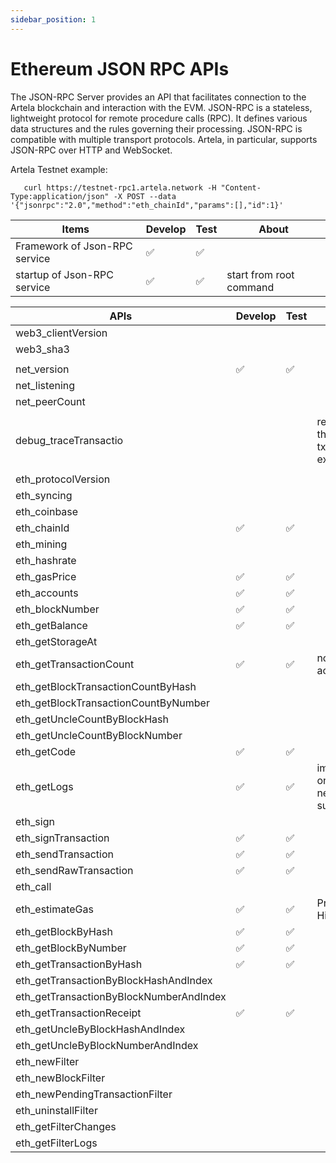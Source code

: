 ```yaml
---
sidebar_position: 1
---
```


# Ethereum JSON RPC APIs

The JSON-RPC Server provides an API that facilitates connection to the Artela blockchain and interaction with the EVM. JSON-RPC is a stateless, lightweight protocol for remote procedure calls (RPC). It defines various data structures and the rules governing their processing. JSON-RPC is compatible with multiple transport protocols. Artela, in particular, supports JSON-RPC over HTTP and WebSocket.

Artela Testnet example:
```
   curl https://testnet-rpc1.artela.network -H "Content-Type:application/json" -X POST --data '{"jsonrpc":"2.0","method":"eth_chainId","params":[],"id":1}'
```

| Items | Develop | Test | About |
| --- | --- | --- | --- |
| Framework of Json-RPC service | ✅ | ✅ |  |
| startup of Json-RPC service | ✅ | ✅ | start from root command |

| APIs | Develop | Test | About |
| --- | --- | --- | --- |
| web3_clientVersion |  |  |  |
| web3_sha3 |  |  |  |
|  |  |  |  |
| net_version | ✅ | ✅ |  |
| net_listening |  |  |  |
| net_peerCount |  |  |  |
|  |  |  |  |
| debug_traceTransactio |  |  | required by the internal txs of explorer |
|  |  |  |  |
| eth_protocolVersion |  |  |  |
| eth_syncing |  |  |  |
| eth_coinbase |  |  |  |
| eth_chainId | ✅ | ✅ |  |
| eth_mining |  |  |  |
| eth_hashrate |  |  |  |
| eth_gasPrice | ✅ | ✅ |  |
| eth_accounts | ✅ | ✅ |  |
| eth_blockNumber | ✅ | ✅ |  |
| eth_getBalance | ✅ | ✅ |  |
| eth_getStorageAt |  |  |  |
| eth_getTransactionCount | ✅ | ✅ | nonce of account |
| eth_getBlockTransactionCountByHash |  |  |  |
| eth_getBlockTransactionCountByNumber |  |  |  |
| eth_getUncleCountByBlockHash |  |  |  |
| eth_getUncleCountByBlockNumber |  |  |  |
| eth_getCode | ✅ | ✅ |  |
| eth_getLogs | ✅ | ✅ | implemeted on 10/16, needs by  subquery |
| eth_sign |  |  |  |
| eth_signTransaction | ✅ | ✅ |  |
| eth_sendTransaction | ✅ | ✅ |  |
| eth_sendRawTransaction | ✅ | ✅ |  |
| eth_call |  |  |  |
| eth_estimateGas | ✅ | ✅ | Priority: High |
| eth_getBlockByHash | ✅ | ✅ |  |
| eth_getBlockByNumber | ✅ | ✅ |  |
| eth_getTransactionByHash | ✅ | ✅ |  |
| eth_getTransactionByBlockHashAndIndex |  |  |  |
| eth_getTransactionByBlockNumberAndIndex |  |  |  |
| eth_getTransactionReceipt | ✅ | ✅ |  |
| eth_getUncleByBlockHashAndIndex |  |  |  |
| eth_getUncleByBlockNumberAndIndex |  |  |  |
| eth_newFilter |  |  |  |
| eth_newBlockFilter |  |  |  |
| eth_newPendingTransactionFilter |  |  |  |
| eth_uninstallFilter |  |  |  |
| eth_getFilterChanges |  |  |  |
| eth_getFilterLogs |  |  |  |